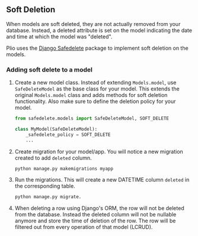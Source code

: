 ## Soft Deletion
When models are soft deleted, they are not actually removed from your database. Instead, a deleted attribute is set on the model indicating the date and time at which the model was "deleted".

Plio uses the [Django Safedelete](https://pypi.org/project/django-safedelete/) package to implement soft deletion on the models.

### Adding soft delete to a model
1. Create a new model class. Instead of extending `Models.model`, use `SafeDeleteModel` as the base class for your model. This extends the original `Models.model` class and adds methods for soft deletion functionality. Also make sure to define the deletion policy for your model.
    ```py
    from safedelete.models import SafeDeleteModel, SOFT_DELETE

    class MyModel(SafeDeleteModel):
        _safedelete_policy = SOFT_DELETE
        ...
    ```
2. Create migration for your model/app. You will notice a new migration created to add `deleted` column.
    ```sh
    python manage.py makemigrations myapp
    ```
3. Run the migrations. This will create a new DATETIME column `deleted` in the corresponding table.
    ```sh
    python manage.py migrate.
    ```
4. When deleting a row using Django's ORM, the row will not be deleted from the database. Instead the deleted column will not be nullable anymore and store the time of deletion of the row. The row will be filtered out from every operation of that model (LCRUD).
